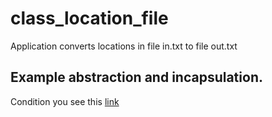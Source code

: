 # class_location_file

Application converts locations in file in.txt to file out.txt

## Example abstraction and incapsulation.

Condition you see this [link](https://github.com/netology-code/cppm-homeworks/tree/main/04/01)
